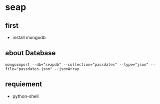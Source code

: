 # seap
## first 
- install mongodb

## about Database
`mongoimport --db="seapdb" --collection="passdates" --type="json" --file="passdates.json" --jsonArray`
## requiement
- python-shell
